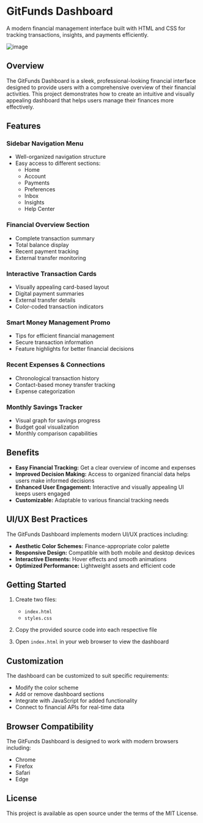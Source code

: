 # GitFunds Dashboard

A modern financial management interface built with HTML and CSS for tracking transactions, insights, and payments efficiently.

![image](image.png)

## Overview

The GitFunds Dashboard is a sleek, professional-looking financial interface designed to provide users with a comprehensive overview of their financial activities. This project demonstrates how to create an intuitive and visually appealing dashboard that helps users manage their finances more effectively.

## Features

### Sidebar Navigation Menu
- Well-organized navigation structure
- Easy access to different sections:
  - Home
  - Account
  - Payments
  - Preferences
  - Inbox
  - Insights
  - Help Center

### Financial Overview Section
- Complete transaction summary
- Total balance display
- Recent payment tracking
- External transfer monitoring

### Interactive Transaction Cards
- Visually appealing card-based layout
- Digital payment summaries
- External transfer details
- Color-coded transaction indicators

### Smart Money Management Promo
- Tips for efficient financial management
- Secure transaction information
- Feature highlights for better financial decisions

### Recent Expenses & Connections
- Chronological transaction history
- Contact-based money transfer tracking
- Expense categorization

### Monthly Savings Tracker
- Visual graph for savings progress
- Budget goal visualization
- Monthly comparison capabilities

## Benefits

- **Easy Financial Tracking:** Get a clear overview of income and expenses
- **Improved Decision Making:** Access to organized financial data helps users make informed decisions
- **Enhanced User Engagement:** Interactive and visually appealing UI keeps users engaged
- **Customizable:** Adaptable to various financial tracking needs

## UI/UX Best Practices

The GitFunds Dashboard implements modern UI/UX practices including:

- **Aesthetic Color Schemes:** Finance-appropriate color palette
- **Responsive Design:** Compatible with both mobile and desktop devices
- **Interactive Elements:** Hover effects and smooth animations
- **Optimized Performance:** Lightweight assets and efficient code

## Getting Started

1. Create two files:
   - `index.html`
   - `styles.css`

2. Copy the provided source code into each respective file

3. Open `index.html` in your web browser to view the dashboard

## Customization

The dashboard can be customized to suit specific requirements:

- Modify the color scheme
- Add or remove dashboard sections
- Integrate with JavaScript for added functionality
- Connect to financial APIs for real-time data

## Browser Compatibility

The GitFunds Dashboard is designed to work with modern browsers including:
- Chrome
- Firefox
- Safari
- Edge

## License

This project is available as open source under the terms of the MIT License.